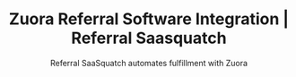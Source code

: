 ---
title: Zuora Referral Software Integration | Referral Saasquatch
integrationName: Zuora
logo: zuora-integration.png
categories: 
 - payment-provider
highlights: Looking for Zuora referral software integration? Referral SaaSquatch with Zuora can automatically track SaaS subscriptions and give discounts.
integrationDescription: |
    Zuora is the premier enterprise SaaS billing platform. Referral SaaSquatch can be integrated with Zuora integration to automatically track subscriptions and give discounts.
subtitle: Referral SaaSquatch automates fulfillment with Zuora
slug: zuora
keyFeatures:
 - Extends Zuora with the SaaSquatch referral code system
 - Provide recurring discounts on your customers' invoices
 - Detect cancelled subscriptions to automatically update referral rewards
moreInfo:
 - "[Zuora Tech Installation Guide](/developer/zuora)"
guideLink: /developer/zuora
category: landingPage
template: intergrationLander.html
---
